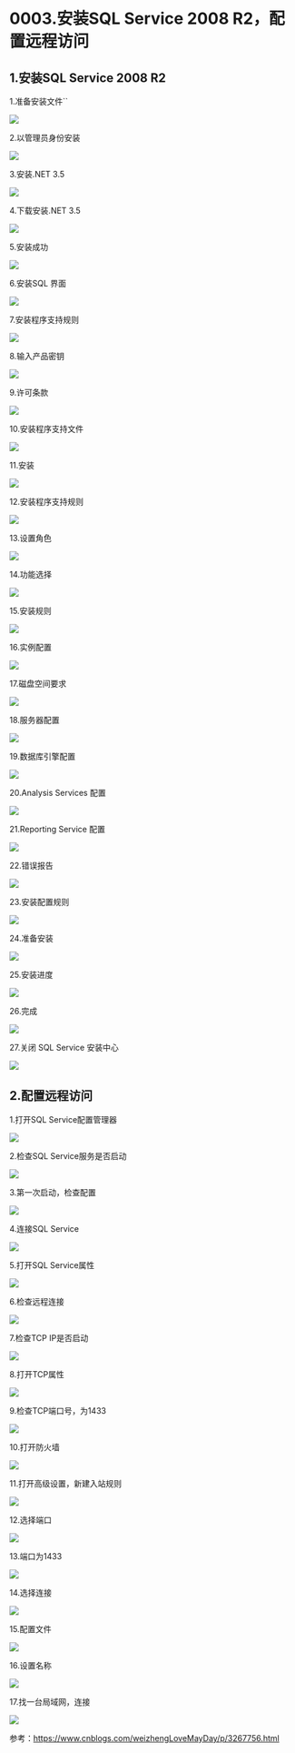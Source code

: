# 0003.安装SQL Service 2008 R2，配置远程访问

## 1.安装SQL Service 2008 R2

1.准备安装文件``

![](https://my-markdown-picgo.oss-cn-shenzhen.aliyuncs.com/img/20200414220430.png)


2.以管理员身份安装

![](https://my-markdown-picgo.oss-cn-shenzhen.aliyuncs.com/img/20200414220515.png)


3.安装.NET 3.5

![](https://my-markdown-picgo.oss-cn-shenzhen.aliyuncs.com/img/20200414220532.png)


4.下载安装.NET 3.5

![](https://my-markdown-picgo.oss-cn-shenzhen.aliyuncs.com/img/20200414220551.png)

5.安装成功

![](https://my-markdown-picgo.oss-cn-shenzhen.aliyuncs.com/img/20200414220617.png)

6.安装SQL 界面

![](https://my-markdown-picgo.oss-cn-shenzhen.aliyuncs.com/img/20200414220641.png)

7.安装程序支持规则

![](https://my-markdown-picgo.oss-cn-shenzhen.aliyuncs.com/img/20200414220658.png)

8.输入产品密钥

![](https://my-markdown-picgo.oss-cn-shenzhen.aliyuncs.com/img/20200414220716.png)


9.许可条款

![](https://my-markdown-picgo.oss-cn-shenzhen.aliyuncs.com/img/20200414220729.png)

10.安装程序支持文件

![](https://my-markdown-picgo.oss-cn-shenzhen.aliyuncs.com/img/20200414220749.png)

11.安装

![](https://my-markdown-picgo.oss-cn-shenzhen.aliyuncs.com/img/20200414220811.png)

12.安装程序支持规则

![](https://my-markdown-picgo.oss-cn-shenzhen.aliyuncs.com/img/20200414220830.png)

13.设置角色

![](https://my-markdown-picgo.oss-cn-shenzhen.aliyuncs.com/img/20200414220848.png)


14.功能选择

![](https://my-markdown-picgo.oss-cn-shenzhen.aliyuncs.com/img/20200414220910.png)

15.安装规则

![](https://my-markdown-picgo.oss-cn-shenzhen.aliyuncs.com/img/20200414220931.png)

16.实例配置

![](https://my-markdown-picgo.oss-cn-shenzhen.aliyuncs.com/img/20200414220947.png)

17.磁盘空间要求

![](https://my-markdown-picgo.oss-cn-shenzhen.aliyuncs.com/img/20200414221005.png)

18.服务器配置

![](https://my-markdown-picgo.oss-cn-shenzhen.aliyuncs.com/img/20200414221030.png)

19.数据库引擎配置

![](https://my-markdown-picgo.oss-cn-shenzhen.aliyuncs.com/img/20200414221046.png)

20.Analysis Services 配置

![](https://my-markdown-picgo.oss-cn-shenzhen.aliyuncs.com/img/20200414221104.png)

21.Reporting Service 配置

![](https://my-markdown-picgo.oss-cn-shenzhen.aliyuncs.com/img/20200414221131.png)

22.错误报告

![](https://my-markdown-picgo.oss-cn-shenzhen.aliyuncs.com/img/20200414221148.png)

23.安装配置规则

![](https://my-markdown-picgo.oss-cn-shenzhen.aliyuncs.com/img/20200414221203.png)

24.准备安装

![](https://my-markdown-picgo.oss-cn-shenzhen.aliyuncs.com/img/20200414221218.png)

25.安装进度

![](https://my-markdown-picgo.oss-cn-shenzhen.aliyuncs.com/img/20200414221237.png)

26.完成

![](https://my-markdown-picgo.oss-cn-shenzhen.aliyuncs.com/img/20200414221257.png)


27.关闭 SQL Service 安装中心

![](https://my-markdown-picgo.oss-cn-shenzhen.aliyuncs.com/img/20200414221311.png)


## 2.配置远程访问

1.打开SQL Service配置管理器

![](https://my-markdown-picgo.oss-cn-shenzhen.aliyuncs.com/img/20200414221504.png)


2.检查SQL Service服务是否启动

![](https://my-markdown-picgo.oss-cn-shenzhen.aliyuncs.com/img/20200414221519.png)


3.第一次启动，检查配置

![](https://my-markdown-picgo.oss-cn-shenzhen.aliyuncs.com/img/20200414221536.png)


4.连接SQL Service

![](https://my-markdown-picgo.oss-cn-shenzhen.aliyuncs.com/img/20200414221555.png)


5.打开SQL Service属性

![](https://my-markdown-picgo.oss-cn-shenzhen.aliyuncs.com/img/20200414221609.png)


6.检查远程连接

![](https://my-markdown-picgo.oss-cn-shenzhen.aliyuncs.com/img/20200414221626.png)


7.检查TCP IP是否启动

![](https://my-markdown-picgo.oss-cn-shenzhen.aliyuncs.com/img/20200414221643.png)

8.打开TCP属性

![](https://my-markdown-picgo.oss-cn-shenzhen.aliyuncs.com/img/20200414221700.png)

9.检查TCP端口号，为1433

![](https://my-markdown-picgo.oss-cn-shenzhen.aliyuncs.com/img/20200414221714.png)


10.打开防火墙

![](https://my-markdown-picgo.oss-cn-shenzhen.aliyuncs.com/img/20200414221730.png)


11.打开高级设置，新建入站规则

![](https://my-markdown-picgo.oss-cn-shenzhen.aliyuncs.com/img/20200414221744.png)

12.选择端口

![](https://my-markdown-picgo.oss-cn-shenzhen.aliyuncs.com/img/20200414221800.png)

13.端口为1433

![](https://my-markdown-picgo.oss-cn-shenzhen.aliyuncs.com/img/20200414221816.png)


14.选择连接

![](https://my-markdown-picgo.oss-cn-shenzhen.aliyuncs.com/img/20200414221832.png)


15.配置文件


![](https://my-markdown-picgo.oss-cn-shenzhen.aliyuncs.com/img/20200414221851.png)


16.设置名称

![](https://my-markdown-picgo.oss-cn-shenzhen.aliyuncs.com/img/20200414221905.png)

17.找一台局域网，连接

![](https://my-markdown-picgo.oss-cn-shenzhen.aliyuncs.com/img/20200414221921.png)


参考：https://www.cnblogs.com/weizhengLoveMayDay/p/3267756.html